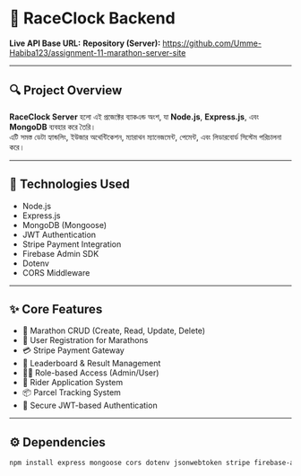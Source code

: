 # 🏁 RaceClock Backend

**Live API Base URL:** 
**Repository (Server):** https://github.com/Umme-Habiba123/assignment-11-marathon-server-site

---

## 🔍 Project Overview
**RaceClock Server** হলো এই প্রজেক্টের ব্যাকএন্ড অংশ, যা **Node.js**, **Express.js**, এবং **MongoDB** ব্যবহার করে তৈরি।  
এটি সমস্ত ডেটা হ্যান্ডলিং, ইউজার অথেন্টিকেশন, ম্যারাথন ম্যানেজমেন্ট, পেমেন্ট, এবং লিডারবোর্ড সিস্টেম পরিচালনা করে।

---

## 🧰 Technologies Used
- Node.js  
- Express.js  
- MongoDB (Mongoose)  
- JWT Authentication  
- Stripe Payment Integration  
- Firebase Admin SDK  
- Dotenv  
- CORS Middleware  

---

## ✨ Core Features
- 🏃 Marathon CRUD (Create, Read, Update, Delete)  
- 🧾 User Registration for Marathons  
- 💳 Stripe Payment Gateway  
- 🥇 Leaderboard & Result Management  
- 🧑‍🏫 Role-based Access (Admin/User)  
- 🚴 Rider Application System  
- 📦 Parcel Tracking System  
- 🔐 Secure JWT-based Authentication  

---

## ⚙️ Dependencies
```bash
npm install express mongoose cors dotenv jsonwebtoken stripe firebase-admin nodemon
